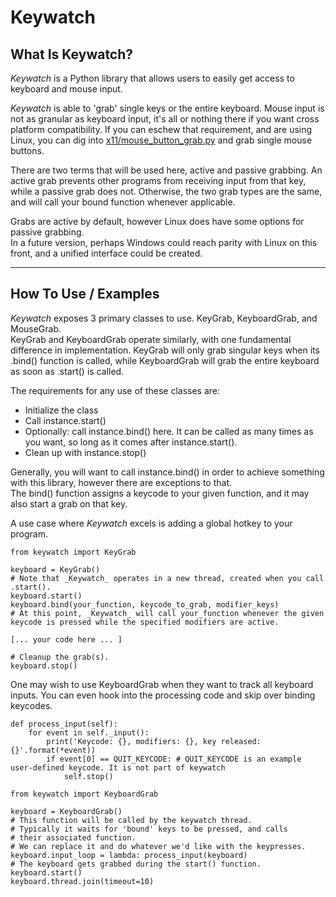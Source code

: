 # Keywatch #

## What Is Keywatch? ##

_Keywatch_ is a Python library that allows users to easily get access to keyboard and mouse input.  

_Keywatch_ is able to 'grab' single keys or the entire keyboard. Mouse input is not as granular as keyboard input, it's all or nothing there if you want cross platform compatibility. If you can eschew that requirement, and are using Linux, you can dig into [x11/mouse_button_grab.py](keywatch/linux/x11/mouse_button_grab.py) and grab single mouse buttons.

There are two terms that will be used here, active and passive grabbing. An active grab prevents other programs from receiving input from that key, while a passive grab does not. Otherwise, the two grab types are the same, and will call your bound function whenever applicable.  

Grabs are active by default, however Linux does have some options for passive grabbing.  
In a future version, perhaps Windows could reach parity with Linux on this front, and a unified interface could be created.

---

## How To Use / Examples ##

_Keywatch_ exposes 3 primary classes to use. KeyGrab, KeyboardGrab, and MouseGrab.  
KeyGrab and KeyboardGrab operate similarly, with one fundamental difference in implementation. KeyGrab will only grab singular keys when its .bind() function is called, while KeyboardGrab will grab the entire keyboard as soon as .start() is called.  

The requirements for any use of these classes are:
* Initialize the class
* Call instance.start()
* Optionally: call instance.bind() here. It can be called as many times as you want, so long as it comes after instance.start().
* Clean up with instance.stop()

Generally, you will want to call instance.bind() in order to achieve something with this library, however there are exceptions to that.  
The bind() function assigns a keycode to your given function, and it may also start a grab on that key.  


A use case where _Keywatch_ excels is adding a global hotkey to your program.
```python3
from keywatch import KeyGrab

keyboard = KeyGrab()
# Note that _Keywatch_ operates in a new thread, created when you call .start().
keyboard.start()
keyboard.bind(your_function, keycode_to_grab, modifier_keys)
# At this point, _Keywatch_ will call your_function whenever the given keycode is pressed while the specified modifiers are active.

[... your code here ... ]

# Cleanup the grab(s).
keyboard.stop()
```

One may wish to use KeyboardGrab when they want to track all keyboard inputs. You can even hook into the processing code and skip over binding keycodes.

```python3
def process_input(self):
	for event in self._input():
		print('Keycode: {}, modifiers: {}, key released: {}'.format(*event))
		if event[0] == QUIT_KEYCODE: # QUIT_KEYCODE is an example user-defined keycode. It is not part of keywatch
			self.stop()

from keywatch import KeyboardGrab

keyboard = KeyboardGrab()
# This function will be called by the keywatch thread.
# Typically it waits for 'bound' keys to be pressed, and calls
# their associated function.
# We can replace it and do whatever we'd like with the keypresses.
keyboard.input_loop = lambda: process_input(keyboard)
# The keyboard gets grabbed during the start() function.
keyboard.start()
keyboard.thread.join(timeout=10)
```